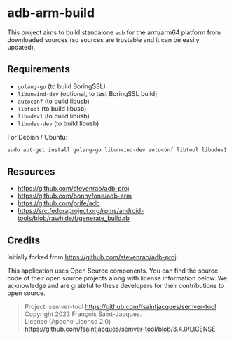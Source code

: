 # adb-arm-build

This project aims to build standalone `adb` for the arm/arm64 platform from downloaded sources (so sources are trustable and it can be easily updated).

## Requirements

- `golang-go` (to build BoringSSL)
- `libunwind-dev` (optional, to test BoringSSL build)
- `autoconf` (to build libusb)
- `libtool` (to build libusb)
- `libudev1` (to build libusb)
- `libudev-dev` (to build libusb)

For Debian / Ubuntu:
```bash
sudo apt-get install golang-go libunwind-dev autoconf libtool libudev1 libudev-dev
```

## Resources
- https://github.com/stevenrao/adb-proj
- https://github.com/bonnyfone/adb-arm
- https://github.com/prife/adb
- https://src.fedoraproject.org/rpms/android-tools/blob/rawhide/f/generate_build.rb

## Credits

Initially forked from https://github.com/stevenrao/adb-proj.

This application uses Open Source components. You can find the source code of their open source projects along with license information below. We acknowledge and are grateful to these developers for their contributions to open source.

> Project: semver-tool https://github.com/fsaintjacques/semver-tool  
> Copyright 2023 François Saint-Jacques.  
> License (Apache License 2.0) https://github.com/fsaintjacques/semver-tool/blob/3.4.0/LICENSE  
